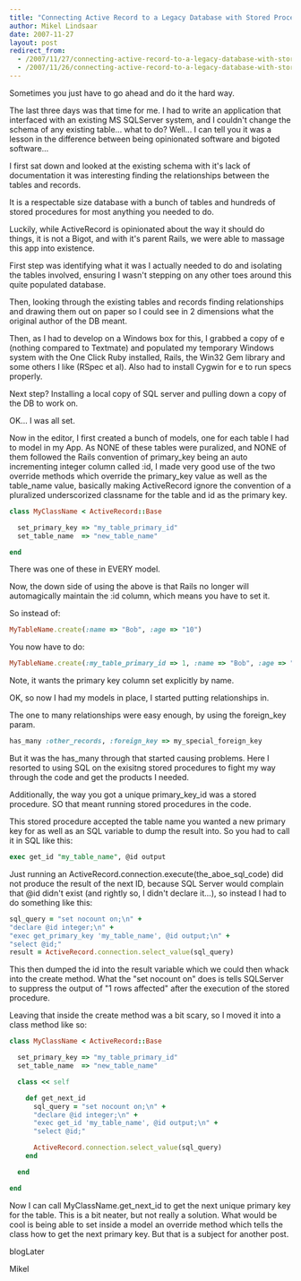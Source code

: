 ```yaml
---
title: "Connecting Active Record to a Legacy Database with Stored Procedures"
author: Mikel Lindsaar
date: 2007-11-27
layout: post
redirect_from:
  - /2007/11/27/connecting-active-record-to-a-legacy-database-with-stored-procedures
  - /2007/11/26/connecting-active-record-to-a-legacy-database-with-stored-procedures
---
```

Sometimes you just have to go ahead and do it the hard way.

The last three days was that time for me. I had to write an application
that interfaced with an existing MS SQLServer system, and I couldn't
change the schema of any existing table... what to do? Well... I can
tell you it was a lesson in the difference between being opinionated
software and bigoted software...

I first sat down and looked at the existing schema with it's lack of
documentation it was interesting finding the relationships between the
tables and records.

It is a respectable size database with a bunch of tables and hundreds of
stored procedures for most anything you needed to do.

Luckily, while ActiveRecord is opinionated about the way it should do
things, it is not a Bigot, and with it's parent Rails, we were able to
massage this app into existence.

First step was identifying what it was I actually needed to do and
isolating the tables involved, ensuring I wasn't stepping on any other
toes around this quite populated database.

Then, looking through the existing tables and records finding
relationships and drawing them out on paper so I could see in 2
dimensions what the original author of the DB meant.

Then, as I had to develop on a Windows box for this, I grabbed a copy of
e (nothing compared to Textmate) and populated my temporary Windows
system with the One Click Ruby installed, Rails, the Win32 Gem library
and some others I like (RSpec et al). Also had to install Cygwin for e
to run specs properly.

Next step? Installing a local copy of SQL server and pulling down a copy
of the DB to work on.

OK... I was all set.

Now in the editor, I first created a bunch of models, one for each table
I had to model in my App. As NONE of these tables were puralized, and
NONE of them followed the Rails convention of primary_key being an auto
incrementing integer column called :id, I made very good use of the two
override methods which override the primary_key value as well as the
table_name value, basically making ActiveRecord ignore the convention of
a pluralized underscorized classname for the table and id as the primary
key.

``` ruby
class MyClassName < ActiveRecord::Base

  set_primary_key => "my_table_primary_id"
  set_table_name  => "new_table_name"

end
```

There was one of these in EVERY model.

Now, the down side of using the above is that Rails no longer will
automagically maintain the :id column, which means you have to set it.

So instead of:

``` ruby
MyTableName.create(:name => "Bob", :age => "10")
```

You now have to do:

``` ruby
MyTableName.create(:my_table_primary_id => 1, :name => "Bob", :age => "10")
```

Note, it wants the primary key column set explicitly by name.

OK, so now I had my models in place, I started putting relationships in.

The one to many relationships were easy enough, by using the foreign_key
param.

``` ruby
has_many :other_records, :foreign_key => my_special_foreign_key
```

But it was the has_many through that started causing problems. Here I
resorted to using SQL on the exisitng stored procedures to fight my way
through the code and get the products I needed.

Additionally, the way you got a unique primary_key_id was a stored
procedure. SO that meant running stored procedures in the code.

This stored procedure accepted the table name you wanted a new primary
key for as well as an SQL variable to dump the result into. So you had
to call it in SQL like this:

``` sql
exec get_id "my_table_name", @id output
```

Just running an ActiveRecord.connection.execute(the_aboe_sql_code) did
not produce the result of the next ID, because SQL Server would complain
that \@id didn't exist (and rightly so, I didn't declare it...), so
instead I had to do something like this:

``` ruby
sql_query = "set nocount on;\n" +
"declare @id integer;\n" +
"exec get_primary_key 'my_table_name', @id output;\n" +
"select @id;"
result = ActiveRecord.connection.select_value(sql_query)
```

This then dumped the id into the result variable which we could then
whack into the create method. What the "set nocount on" does is tells
SQLServer to suppress the output of "1 rows affected" after the
execution of the stored procedure.

Leaving that inside the create method was a bit scary, so I moved it
into a class method like so:

``` ruby
class MyClassName < ActiveRecord::Base

  set_primary_key => "my_table_primary_id"
  set_table_name  => "new_table_name"

  class << self

    def get_next_id
      sql_query = "set nocount on;\n" +
      "declare @id integer;\n" +
      "exec get_id 'my_table_name', @id output;\n" +
      "select @id;"

      ActiveRecord.connection.select_value(sql_query)
    end

  end

end
```

Now I can call MyClassName.get_next_id to get the next unique primary
key for the table. This is a bit neater, but not really a solution. What
would be cool is being able to set inside a model an override method
which tells the class how to get the next primary key. But that is a
subject for another post.

blogLater

Mikel

